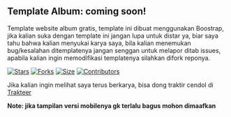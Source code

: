 ## Template Album: coming soon!

Template website album gratis, template ini dibuat menggunakan Boostrap, jika kalian suka dengan template ini jangan lupa untuk distar ya, biar saya tahu bahwa kalian menyukai karya saya, bila kalian menemukan bug/kesalahan ditemplatenya jangan senggan untuk melapor ditab issues, apabila kalian ingin memodifikasi templatenya silahkan difork reponya.

[![Stars](https://img.shields.io/github/stars/lendradx/web-album?label=Stars&logo=github)](https://github.com/lendradx/web-album)
[![Forks](https://img.shields.io/github/forks/lendradx/web-album?label=Forks&logo=github)](https://github.com/lendradx/web-album)
[![Size](https://img.shields.io/github/repo-size/lendradx/web-album?label=Size&logo=github)](https://github.com/lendradx/web-album)
[![Contributors](https://img.shields.io/github/contributors/lendradx/web-album?label=Contributors&logo=github)](https://github.com/lendradx/web-album)

Jika kalian ingin melihat saya terus berkarya, bisa dong traktir cendol di [Trakteer](https://trakteer.id/lendradx/tip)

**Note: jika tampilan versi mobilenya gk terlalu bagus mohon dimaafkan**